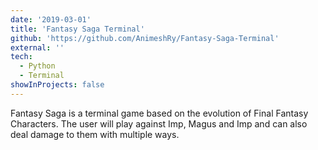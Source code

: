 ```yaml
---
date: '2019-03-01'
title: 'Fantasy Saga Terminal'
github: 'https://github.com/AnimeshRy/Fantasy-Saga-Terminal'
external: ''
tech:
  - Python
  - Terminal
showInProjects: false
---
```


Fantasy Saga is a terminal game based on the evolution of Final Fantasy Characters. The user will play against Imp, Magus and Imp and can also deal damage to them with multiple ways. 
